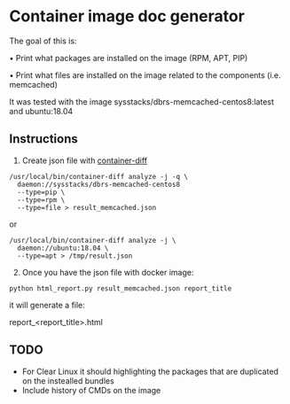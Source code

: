 # Container image doc generator

The goal of this is: 

•	Print what packages are installed on the image (RPM, APT, PIP)

•	Print what files are installed on the image related to the components (i.e. memcached)

It was tested with the image sysstacks/dbrs-memcached-centos8:latest and ubuntu:18.04

## Instructions

1) Create json file with [container-diff](https://github.com/GoogleContainerTools/container-diff)

```
/usr/local/bin/container-diff analyze -j -q \
  daemon://sysstacks/dbrs-memcached-centos8 
  --type=pip \
  --type=rpm \
  --type=file > result_memcached.json
```

or 

```
/usr/local/bin/container-diff analyze -j \
  daemon://ubuntu:18.04 \
  --type=apt > /tmp/result.json
```

2) Once you have the json file with docker image:

```
python html_report.py result_memcached.json report_title
```

it will generate a file:

report_<report_title>.html

## TODO

* For Clear Linux it should highlighting the packages that are duplicated on the instealled bundles
* Include history of CMDs on the image

